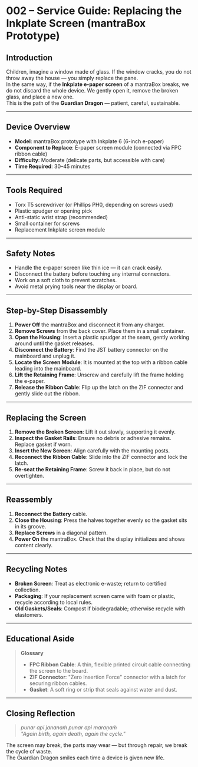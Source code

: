# 002 – Service Guide: Replacing the Inkplate Screen (mantraBox Prototype)

## Introduction

Children, imagine a window made of glass. If the window cracks, you do not throw away the house — you simply replace the pane.  
In the same way, if the **Inkplate e-paper screen** of a mantraBox breaks, we do not discard the whole device. We gently open it, remove the broken glass, and place a new one.  
This is the path of the **Guardian Dragon** — patient, careful, sustainable.

---

## Device Overview

- **Model**: mantraBox prototype with Inkplate 6 (6-inch e-paper)  
- **Component to Replace**: E-paper screen module (connected via FPC ribbon cable)  
- **Difficulty**: Moderate (delicate parts, but accessible with care)  
- **Time Required**: 30–45 minutes  

---

## Tools Required

- Torx T5 screwdriver (or Phillips PH0, depending on screws used)  
- Plastic spudger or opening pick  
- Anti-static wrist strap (recommended)  
- Small container for screws  
- Replacement Inkplate screen module  

---

## Safety Notes

- Handle the e-paper screen like thin ice — it can crack easily.  
- Disconnect the battery before touching any internal connectors.  
- Work on a soft cloth to prevent scratches.  
- Avoid metal prying tools near the display or board.  

---

## Step-by-Step Disassembly

1. **Power Off** the mantraBox and disconnect it from any charger.  
2. **Remove Screws** from the back cover. Place them in a small container.  
3. **Open the Housing**: Insert a plastic spudger at the seam, gently working around until the gasket releases.  
4. **Disconnect the Battery**: Find the JST battery connector on the mainboard and unplug it.  
5. **Locate the Screen Module**: It is mounted at the top with a ribbon cable leading into the mainboard.  
6. **Lift the Retaining Frame**: Unscrew and carefully lift the frame holding the e-paper.  
7. **Release the Ribbon Cable**: Flip up the latch on the ZIF connector and gently slide out the ribbon.

---

## Replacing the Screen

1. **Remove the Broken Screen**: Lift it out slowly, supporting it evenly.  
2. **Inspect the Gasket Rails**: Ensure no debris or adhesive remains. Replace gasket if worn.  
3. **Insert the New Screen**: Align carefully with the mounting posts.  
4. **Reconnect the Ribbon Cable**: Slide into the ZIF connector and lock the latch.  
5. **Re-seat the Retaining Frame**: Screw it back in place, but do not overtighten.

---

## Reassembly

1. **Reconnect the Battery** cable.  
2. **Close the Housing**: Press the halves together evenly so the gasket sits in its groove.  
3. **Replace Screws** in a diagonal pattern.  
4. **Power On** the mantraBox. Check that the display initializes and shows content clearly.  

---

## Recycling Notes

- **Broken Screen**: Treat as electronic e-waste; return to certified collection.  
- **Packaging**: If your replacement screen came with foam or plastic, recycle according to local rules.  
- **Old Gaskets/Seals**: Compost if biodegradable; otherwise recycle with elastomers.

---

## Educational Aside

> **Glossary**  
> - **FPC Ribbon Cable**: A thin, flexible printed circuit cable connecting the screen to the board.  
> - **ZIF Connector**: "Zero Insertion Force" connector with a latch for securing ribbon cables.  
> - **Gasket**: A soft ring or strip that seals against water and dust.  

---

## Closing Reflection

> *punar api jananaṁ punar api maraṇaṁ*  
> *"Again birth, again death, again the cycle."*  

The screen may break, the parts may wear — but through repair, we break the cycle of waste.  
The Guardian Dragon smiles each time a device is given new life.
